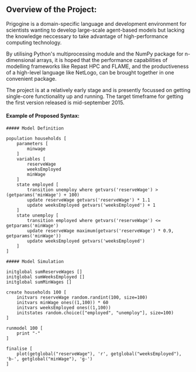 ## Overview of the Project:

Prigogine is a domain-specific language and development environment for scientists wanting to develop large-scale agent-based models but lacking the knowledge neccessary to take advantage of high-performance computing technology.

By utilising Python's multiprocessing module and the NumPy package for n-dimensional arrays, it is hoped that the performance capabilities of modelling frameworks like Repast HPC and FLAME, and the productiveness of a high-level language like NetLogo, can be brought together in one convenient package.

The project is at a relatively early stage and is presently focussed on getting single-core functionality up and running. The target timeframe for getting the first version released is mid-september 2015.

#### Example of Proposed Syntax:

    ##### Model Definition

    population households [
        parameters [
            minwage
        ]
        variables [
            reserveWage
            weeksEmployed
            minWage
        ]
        state employed [
            transition unemploy where getvars('reserveWage') > (getparams('minWage') + 100)
            update reserveWage getvars('reserveWage') * 1.1
            update weeksEmployed getvars('weeksEmployed') + 1
        ]
        state unemploy [
            transition employed where getvars('reserveWage') <= getparams('minWage')
            update reserveWage maximum(getvars('reserveWage') * 0.9, getparams('minWage'))
            update weeksEmployed getvars('weeksEmployed')
        ]
    ]

    ##### Model Simulation

    initglobal sumReserveWages []
    initglobal sumWeeksEmployed []
    initglobal sumMinWages []

    create households 100 [
        initvars reserveWage random.randint(100, size=100)
        initvars minWage ones((1,100)) * 60
        initvars weeksEmployed ones((1,100))
        initstates random.choice(["employed", "unemploy"], size=100)
    ]

    runmodel 100 [
        print "-"
    ]

    finalise [
        plot(getglobal("reserveWage"), 'r', getglobal("weeksEmployed"), 'b-', getglobal("minWage"), 'g-')
    ]


